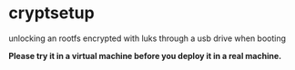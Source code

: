# cryptsetup
unlocking an rootfs encrypted with luks through a usb drive when booting

**Please try it in a virtual machine before you deploy it in a real machine.**
